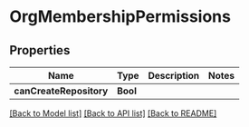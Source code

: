 # OrgMembershipPermissions

## Properties
Name | Type | Description | Notes
------------ | ------------- | ------------- | -------------
**canCreateRepository** | **Bool** |  | 

[[Back to Model list]](../README.md#documentation-for-models) [[Back to API list]](../README.md#documentation-for-api-endpoints) [[Back to README]](../README.md)


